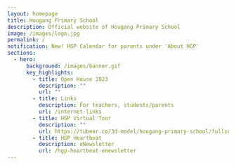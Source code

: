 ```yaml
---
layout: homepage
title: Hougang Primary School
description: Official website of Hougang Primary School
image: /images/logo.jpg
permalink: /
notification: New! HGP Calendar for parents under 'About HGP'
sections:
  - hero:
      background: /images/banner.gif
      key_highlights:
        - title: Open House 2023
          description: ""
          url: ""
        - title: Links
          description: For teachers, students/parents
          url: /internet-links
        - title: HGP Virtual Tour
          description: ""
          url: https://tubear.co/3d-model/hougang-primary-school/fullscreen/
        - title: HGP Heartbeat
          description: eNewsletter
          url: /hgp-heartbeat-enewsletter
---
```

